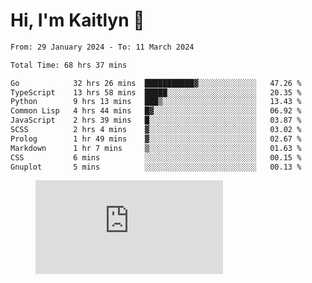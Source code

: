 # Hi, I'm Kaitlyn 👋
<!--START_SECTION:waka-->

```txt
From: 29 January 2024 - To: 11 March 2024

Total Time: 68 hrs 37 mins

Go            32 hrs 26 mins  ███████████▓░░░░░░░░░░░░░   47.26 %
TypeScript    13 hrs 58 mins  █████░░░░░░░░░░░░░░░░░░░░   20.35 %
Python        9 hrs 13 mins   ███▒░░░░░░░░░░░░░░░░░░░░░   13.43 %
Common Lisp   4 hrs 44 mins   █▓░░░░░░░░░░░░░░░░░░░░░░░   06.92 %
JavaScript    2 hrs 39 mins   █░░░░░░░░░░░░░░░░░░░░░░░░   03.87 %
SCSS          2 hrs 4 mins    ▓░░░░░░░░░░░░░░░░░░░░░░░░   03.02 %
Prolog        1 hr 49 mins    ▓░░░░░░░░░░░░░░░░░░░░░░░░   02.67 %
Markdown      1 hr 7 mins     ▒░░░░░░░░░░░░░░░░░░░░░░░░   01.63 %
CSS           6 mins          ░░░░░░░░░░░░░░░░░░░░░░░░░   00.15 %
Gnuplot       5 mins          ░░░░░░░░░░░░░░░░░░░░░░░░░   00.13 %
```

<!--END_SECTION:waka-->

<figure><embed src="https://wakatime.com/share/@018d58bc-3d22-46c9-b2d7-4ed36fb8172d/243b5d9b-77cd-4133-89ff-dcc8f225fa18.svg"></embed></figure>
